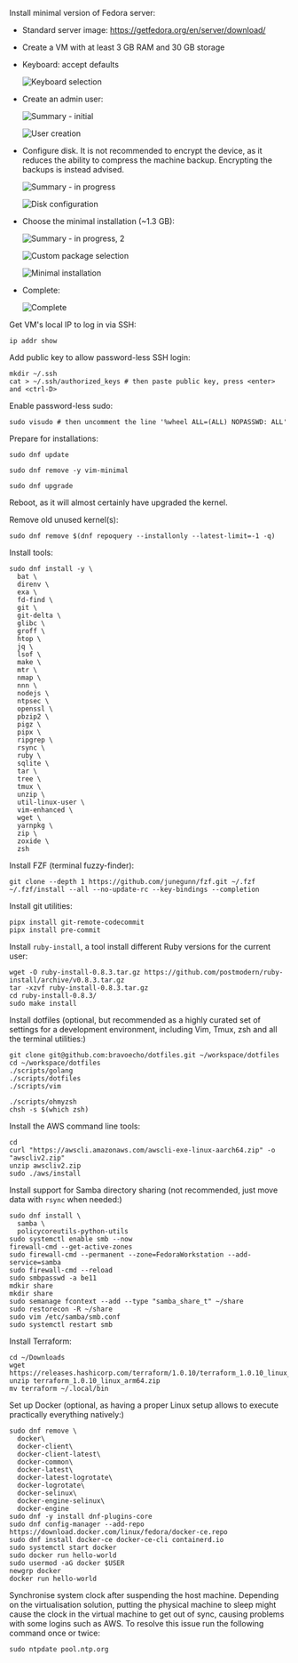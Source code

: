 Install minimal version of Fedora server:

* Standard server image: <https://getfedora.org/en/server/download/>

* Create a VM with at least 3 GB RAM and 30 GB storage

* Keyboard: accept defaults

  ![Keyboard selection](./img/01-keyboard.png)

* Create an admin user:

  ![Summary - initial](./img/02-summary.png)

  ![User creation](./img/03-user.png)

* Configure disk. It is not recommended to encrypt the device, as it reduces
  the ability to compress the machine backup. Encrypting the backups is instead
  advised.

  ![Summary - in progress](./img/04-summary.png)

  ![Disk configuration](./img/05-disk.png)

* Choose the minimal installation (~1.3 GB):

  ![Summary - in progress, 2](./img/06-summary.png)

  ![Custom package selection](./img/07-packages.png)

  ![Minimal installation](./img/08-minimal.png)

* Complete:

  ![Complete](./img/09-complete.png)

Get VM's local IP to log in via SSH:

    ip addr show

Add public key to allow password-less SSH login:

    mkdir ~/.ssh
    cat > ~/.ssh/authorized_keys # then paste public key, press <enter> and <ctrl-D>

Enable password-less sudo:

    sudo visudo # then uncomment the line '%wheel ALL=(ALL) NOPASSWD: ALL'

Prepare for installations:

    sudo dnf update

    sudo dnf remove -y vim-minimal
    
    sudo dnf upgrade

Reboot, as it will almost certainly have upgraded the kernel.

Remove old unused kernel(s):

    sudo dnf remove $(dnf repoquery --installonly --latest-limit=-1 -q)

Install tools:

    sudo dnf install -y \
      bat \
      direnv \
      exa \
      fd-find \
      git \
      git-delta \
      glibc \
      groff \
      htop \
      jq \
      lsof \
      make \
      mtr \
      nmap \
      nnn \
      nodejs \
      ntpsec \
      openssl \
      pbzip2 \
      pigz \
      pipx \
      ripgrep \
      rsync \
      ruby \
      sqlite \
      tar \
      tree \
      tmux \
      unzip \
      util-linux-user \
      vim-enhanced \
      wget \
      yarnpkg \
      zip \
      zoxide \
      zsh

Install FZF (terminal fuzzy-finder):

    git clone --depth 1 https://github.com/junegunn/fzf.git ~/.fzf
    ~/.fzf/install --all --no-update-rc --key-bindings --completion

Install git utilities:

    pipx install git-remote-codecommit
    pipx install pre-commit

Install `ruby-install`, a tool install different Ruby versions for the current
user:

    wget -O ruby-install-0.8.3.tar.gz https://github.com/postmodern/ruby-install/archive/v0.8.3.tar.gz
    tar -xzvf ruby-install-0.8.3.tar.gz
    cd ruby-install-0.8.3/
    sudo make install

Install dotfiles (optional, but recommended as a highly curated set of settings
for a development environment, including Vim, Tmux, zsh and all the terminal
utilities:)

    git clone git@github.com:bravoecho/dotfiles.git ~/workspace/dotfiles
    cd ~/workspace/dotfiles
    ./scripts/golang
    ./scripts/dotfiles
    ./scripts/vim

    ./scripts/ohmyzsh
    chsh -s $(which zsh)

Install the AWS command line tools:

    cd
    curl "https://awscli.amazonaws.com/awscli-exe-linux-aarch64.zip" -o "awscliv2.zip"
    unzip awscliv2.zip
    sudo ./aws/install

Install support for Samba directory sharing (not recommended, just move data
with `rsync` when needed:)

    sudo dnf install \
      samba \
      policycoreutils-python-utils
    sudo systemctl enable smb --now
    firewall-cmd --get-active-zones
    sudo firewall-cmd --permanent --zone=FedoraWorkstation --add-service=samba
    sudo firewall-cmd --reload
    sudo smbpasswd -a be11
    mdkir share
    mkdir share
    sudo semanage fcontext --add --type "samba_share_t" ~/share
    sudo restorecon -R ~/share
    sudo vim /etc/samba/smb.conf
    sudo systemctl restart smb

Install Terraform:

    cd ~/Downloads
    wget https://releases.hashicorp.com/terraform/1.0.10/terraform_1.0.10_linux_arm64.zip
    unzip terraform_1.0.10_linux_arm64.zip
    mv terraform ~/.local/bin

Set up Docker (optional, as having a proper Linux setup allows to execute
practically everything natively:)

    sudo dnf remove \
      docker\
      docker-client\
      docker-client-latest\
      docker-common\
      docker-latest\
      docker-latest-logrotate\
      docker-logrotate\
      docker-selinux\
      docker-engine-selinux\
      docker-engine
    sudo dnf -y install dnf-plugins-core
    sudo dnf config-manager --add-repo https://download.docker.com/linux/fedora/docker-ce.repo
    sudo dnf install docker-ce docker-ce-cli containerd.io
    sudo systemctl start docker
    sudo docker run hello-world
    sudo usermod -aG docker $USER
    newgrp docker
    docker run hello-world

Synchronise system clock after suspending the host machine. Depending on the
virtualisation solution, putting the physical machine to sleep might cause the
clock in the virtual machine to get out of sync, causing problems with some
logins such as AWS. To resolve this issue run the following command once or
twice:

    sudo ntpdate pool.ntp.org
